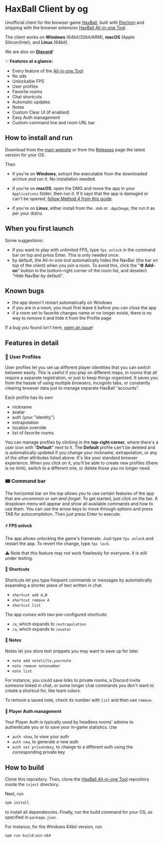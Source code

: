 # HaxBall Client by og

Unofficial client for the browser game [HaxBall](https://www.haxball.com/play), built with [Electron](https://github.com/electron/electron) and shipping with the browser extension [HaxBall All-in-one Tool](https://github.com/xenonsb/Haxball-Room-Extension).

The client works on **Windows** (64bit/32bit/ARM), **macOS** (Apple Silicon/Intel), and **Linux** (64bit).

We are also on **[Discord](https://discord.gg/zDzYamtcfX)**!

✨ **Features at a glance:**

* Every feature of the [All-in-one Tool](https://github.com/xenonsb/Haxball-Room-Extension/)
* No ads
* Unlockable FPS
* User profiles
* Favorite rooms
* Chat shortcuts
* Automatic updates
* Notes
* Custom Clear UI (if enabled)
* Easy Auth management
* Custom command line and room URL bar

## How to install and run

Download from the [main website](https://oghb.github.io/haxball-client/) or from the [Releases](https://github.com/oghb/haxball-client/releases) page the latest version for your OS.

Then

* if you're on **Windows**, extract the executable from the downloaded archive and run it. No installation needed.

* if you're on **macOS**, open the DMG and move the app in your `Applications` folder, then run it. If it says that the app is damaged or can't be opened, [follow Method 4 from this guide](https://osxdaily.com/2019/02/13/fix-app-damaged-cant-be-opened-trash-error-mac/).
  
* if you're on **Linux**, either install from the `.deb` or `.AppImage`, the run it as per your distro.

## When you first launch

Some suggestions:

- if you want to play with unlimited FPS, type `fps unlock` in the command bar on top and press Enter. This is only needed once.
- by default, the All-in-one tool automatically hides the NavBar (the bar on top of the client) when you join a room. To avoid this, click the "**⚙️ Add-on**" button in the bottom-right corner of the room list, and deselect "Hide NavBar by default".

## Known bugs

* the app doesn't restart automatically on Windows
* if you are in a room, you must first leave it before you can close the app
* if a room set to favorite changes name or no longer exists, there is no way to remove it and hide it from the Profile page 

If a bug you found isn't here, [open an issue](https://github.com/oghb/haxball-client/issues)!

## Features in detail

### 👤 User Profiles

User profiles let you set up different player identities that you can switch between easily. This is useful if you play on different maps, in rooms that all require a separate registration, or just to keep things organized. It saves you from the hassle of using multiple browsers, incognito tabs, or constantly clearing browser data just to manage separate HaxBall “accounts”.

Each profile has its own

* nickname
* avatar
* auth (your "identity")
* extrapolation
* location override
* list of favorite rooms.
  
You can manage profiles by clicking in the **top-right corner**, where there's a user icon with "**Default**" next to it. The **Default** profile can't be deleted and is automatically updated if you change your nickname, extrapolation, or any of the other attributes listed above. It's like your standard browser experience. When you click on it, you'll be able to create new profiles (there is no limit), switch to a different one, or delete those you no longer need. 

### 📟 Command bar

The horizontal bar on the top allows you to use certain features of the app that are uncommon or *set-and-forget*. To get started, just click on the bar. A dropdown menu will appear and show all available commands and how to use them. You can use the arrow keys to move through options and press TAB for autocompletion. Then just press Enter to execute.

#### ⚡️ FPS unlock

The app allows unlocking the game's framerate. Just type `fps unlock` and restart the app. To revert the change, type `fps lock`.

⚠ Note that this feature may not work flawlessly for everyone. It is still under testing.

#### 💬 Shortcuts

Shortcuts let you type frequent commands or messages by automatically expanding a shorter piece of text written in chat.

* `shortcut add A,B`
* `shortcut remove A`
* `shortcut list`

The app comes with two pre-configured shortcuts:

* `/e`, which expands to `/extrapolation `
* `/a`, which expands to `/avatar `

#### 📝 Notes

Notes let you store text snippets you may want to save up for later.

* `note add notetitle,yournote`
* `note remove notenumber`
* `note list`

 For instance, you could save links to private rooms, a Discord invite someone linked in chat, or some longer chat commands you don't want to create a shortcut for, like team colors.

To remove a saved note, check its number with `list` and then use `remove`.

#### 🔐 Player Auth management

Your Player Auth is typically used by headless rooms' admins to authenticate you or to save your in-game statistics. Use

* `auth show`, to view your auth
* `auth new`, to generate a new auth
* `auth set privatekey`, to change to a different auth using the corresponding private key


## How to build

Clone this repository. Then, clone the [HaxBall All-in-one Tool](https://github.com/xenonsb/Haxball-Room-Extension) repository inside the `inject` directory.

Next, run

```sh
npm install
```

to install all dependencies. Finally, run the build command for your OS, as specified in `package.json`.

For instance, for the Windows 64bit version, run

```sh
npm run build:win-x64
```